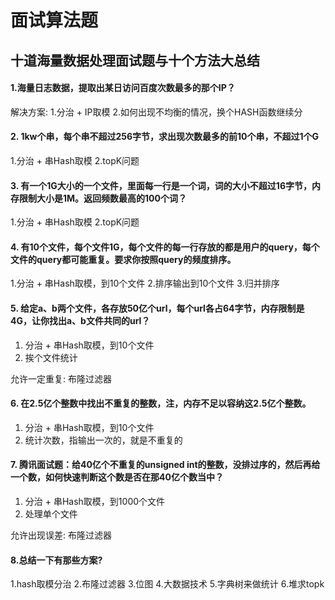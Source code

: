 # 面试算法题

## 十道海量数据处理面试题与十个方法大总结 

#### 1.海量日志数据，提取出某日访问百度次数最多的那个IP？

解决方案: 
1.分治 + IP取模
2.如何出现不均衡的情况，换个HASH函数继续分


#### 2. 1kw个串，每个串不超过256字节，求出现次数最多的前10个串，不超过1个G

1.分治 + 串Hash取模
2.topK问题

#### 3. 有一个1G大小的一个文件，里面每一行是一个词，词的大小不超过16字节，内存限制大小是1M。返回频数最高的100个词？

1.分治 + 串Hash取模
2.topK问题


#### 4. 有10个文件，每个文件1G，每个文件的每一行存放的都是用户的query，每个文件的query都可能重复。要求你按照query的频度排序。
1.分治 + 串Hash取模，到10个文件
2.排序输出到10个文件
3.归并排序

#### 5. 给定a、b两个文件，各存放50亿个url，每个url各占64字节，内存限制是4G，让你找出a、b文件共同的url？
1. 分治 + 串Hash取模，到10个文件
2. 挨个文件统计

允许一定重复: 布隆过滤器

#### 6. 在2.5亿个整数中找出不重复的整数，注，内存不足以容纳这2.5亿个整数。
1. 分治 + 串Hash取模，到10个文件
2. 统计次数，指输出一次的，就是不重复的


#### 7. 腾讯面试题：给40亿个不重复的unsigned int的整数，没排过序的，然后再给一个数，如何快速判断这个数是否在那40亿个数当中？
1. 分治 + 串Hash取模，到1000个文件
2. 处理单个文件

允许出现误差: 布隆过滤器


#### 8.总结一下有那些方案?
1.hash取模分治
2.布隆过滤器
3.位图
4.大数据技术
5.字典树来做统计
6.堆求topk




